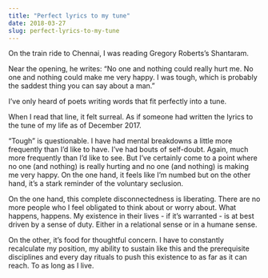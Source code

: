 ```yaml
---
title: "Perfect lyrics to my tune"
date: 2018-03-27
slug: perfect-lyrics-to-my-tune
---
```

On the train ride to Chennai, I was reading Gregory Roberts’s Shantaram.

Near the opening, he writes: “No one and nothing could really hurt me. No one and nothing could make me very happy. I was tough, which is probably the saddest thing you can say about a man.”

I’ve only heard of poets writing words that fit perfectly into a tune.

When I read that line, it felt surreal. As if someone had written the lyrics to the tune of my life as of December 2017.

“Tough” is questionable. I have had mental breakdowns a little more frequently than I’d like to have. I’ve had bouts of self-doubt. Again, much more frequently than I’d like to see. But I’ve certainly come to a point where no one (and nothing) is really hurting and no one (and nothing) is making me very happy. On the one hand, it feels like I’m numbed but on the other hand, it’s a stark reminder of the voluntary seclusion.

On the one hand, this complete disconnectedness is liberating. There are no more people who I feel obligated to think about or worry about. What happens, happens. My existence in their lives - if it’s warranted - is at best driven by a sense of duty. Either in a relational sense or in a humane sense.

On the other, it’s food for thoughtful concern. I have to constantly recalculate my position, my ability to sustain like this and the prerequisite disciplines and every day rituals to push this existence to as far as it can reach. To as long as I live.